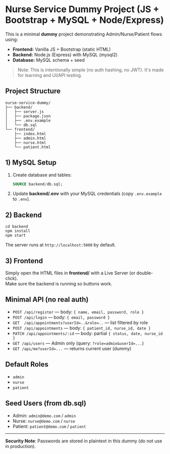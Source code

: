 # Nurse Service Dummy Project (JS + Bootstrap + MySQL + Node/Express)

This is a minimal **dummy** project demonstrating Admin/Nurse/Patient flows using:
- **Frontend:** Vanilla JS + Bootstrap (static HTML)
- **Backend:** Node.js (Express) with MySQL (mysql2)
- **Database:** MySQL schema + seed

> Note: This is intentionally simple (no auth hashing, no JWT). It's made for learning and UI/API testing.

## Project Structure
```
nurse-service-dummy/
├── backend/
│   ├── server.js
│   ├── package.json
│   ├── .env.example
│   └── db.sql
└── frontend/
    ├── index.html
    ├── admin.html
    ├── nurse.html
    └── patient.html
```

## 1) MySQL Setup
1. Create database and tables:
   ```sql
   SOURCE backend/db.sql;
   ```
2. Update **backend/.env** with your MySQL credentials (copy `.env.example` to `.env`).

## 2) Backend
```
cd backend
npm install
npm start
```
The server runs at `http://localhost:5000` by default.

## 3) Frontend
Simply open the HTML files in **frontend/** with a Live Server (or double-click).  
Make sure the backend is running so buttons work.

## Minimal API (no real auth)
- `POST /api/register` — body: `{ name, email, password, role }`
- `POST /api/login` — body: `{ email, password }`
- `GET  /api/appointments?userId=..&role=..` — list filtered by role
- `POST /api/appointments` — body: `{ patient_id, nurse_id, date }`
- `PATCH /api/appointments/:id` — body: partial `{ status, date, nurse_id }`
- `GET /api/users` — Admin only (query: `?role=admin&userId=...`)
- `GET /api/me?userId=...` — returns current user (dummy)

## Default Roles
- `admin`
- `nurse`
- `patient`

## Seed Users (from db.sql)
- Admin: `admin@demo.com` / `admin`
- Nurse: `nurse@demo.com` / `nurse`
- Patient: `patient@demo.com` / `patient`

---

**Security Note**: Passwords are stored in plaintext in this dummy (do not use in production).
